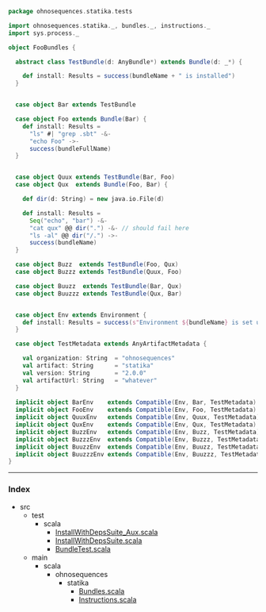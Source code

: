 
```scala
package ohnosequences.statika.tests

import ohnosequences.statika._, bundles._, instructions._
import sys.process._

object FooBundles {

  abstract class TestBundle(d: AnyBundle*) extends Bundle(d: _*) {

    def install: Results = success(bundleName + " is installed")
  }


  case object Bar extends TestBundle

  case object Foo extends Bundle(Bar) {
    def install: Results =
      "ls" #| "grep .sbt" -&-
      "echo Foo" ->-
      success(bundleFullName)
  }


  case object Quux extends TestBundle(Bar, Foo)
  case object Qux  extends Bundle(Foo, Bar) {

    def dir(d: String) = new java.io.File(d)

    def install: Results =
      Seq("echo", "bar") -&-
      "cat qux" @@ dir(".") -&- // should fail here
      "ls -al" @@ dir("/.") ->-
      success(bundleName)
  }

  case object Buzz  extends TestBundle(Foo, Qux)
  case object Buzzz extends TestBundle(Quux, Foo)

  case object Buuzz  extends TestBundle(Bar, Qux)
  case object Buuzzz extends TestBundle(Qux, Bar)


  case object Env extends Environment {
    def install: Results = success(s"Environment ${bundleName} is set up")
  }

  case object TestMetadata extends AnyArtifactMetadata {

    val organization: String  = "ohnosequences"
    val artifact: String      = "statika"
    val version: String       = "2.0.0"
    val artifactUrl: String   = "whatever"
  }
  
  implicit object BarEnv    extends Compatible(Env, Bar, TestMetadata)
  implicit object FooEnv    extends Compatible(Env, Foo, TestMetadata)
  implicit object QuuxEnv   extends Compatible(Env, Quux, TestMetadata)
  implicit object QuxEnv    extends Compatible(Env, Qux, TestMetadata)
  implicit object BuzzEnv   extends Compatible(Env, Buzz, TestMetadata)
  implicit object BuzzzEnv  extends Compatible(Env, Buzzz, TestMetadata)
  implicit object BuuzzEnv  extends Compatible(Env, Buuzz, TestMetadata)
  implicit object BuuzzzEnv extends Compatible(Env, Buuzzz, TestMetadata)
}

```


------

### Index

+ src
  + test
    + scala
      + [InstallWithDepsSuite_Aux.scala][test/scala/InstallWithDepsSuite_Aux.scala]
      + [InstallWithDepsSuite.scala][test/scala/InstallWithDepsSuite.scala]
      + [BundleTest.scala][test/scala/BundleTest.scala]
  + main
    + scala
      + ohnosequences
        + statika
          + [Bundles.scala][main/scala/ohnosequences/statika/Bundles.scala]
          + [Instructions.scala][main/scala/ohnosequences/statika/Instructions.scala]

[test/scala/InstallWithDepsSuite_Aux.scala]: InstallWithDepsSuite_Aux.scala.md
[test/scala/InstallWithDepsSuite.scala]: InstallWithDepsSuite.scala.md
[test/scala/BundleTest.scala]: BundleTest.scala.md
[main/scala/ohnosequences/statika/Bundles.scala]: ../../main/scala/ohnosequences/statika/Bundles.scala.md
[main/scala/ohnosequences/statika/Instructions.scala]: ../../main/scala/ohnosequences/statika/Instructions.scala.md